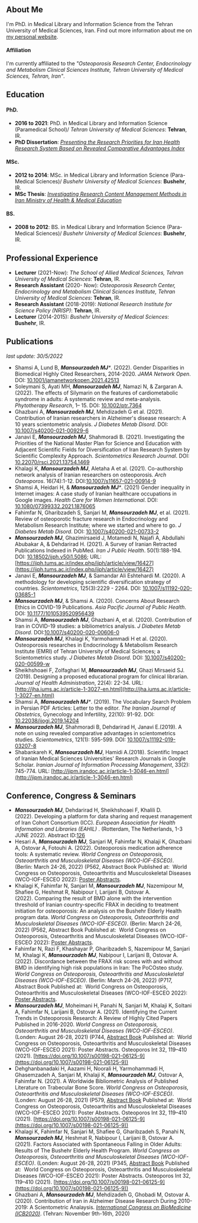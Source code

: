 ## About Me

I'm PhD. in Medical Library and Information Science from the Tehran University of Medical Sciences, Iran. Find out more information about me on [my personal website](http://www.mansourzadeh.ir).

#### Affiliation

I'm currently affiliated to the *"Osteoporosis Research Center, Endocrinology and Metabolism Clinical Sciences Institute, Tehran University of Medical Sciences, Tehran, Iran"*.

## Education
#### PhD.
- **2016 to 2021**: PhD. in Medical Library and Information Science (Paramedical School)/ *Tehran University of Medical Sciences*: **Tehran**, IR.
- **PhD Dissertation**: [*Presenting the Research Priorities for Iran Health Research System Based on Revealed Comparative Advantages Index*](https://www.researchgate.net/publication/349915543_Presenting_the_Research_Priorities_for_Iran_Health_Research_System_Based_on_Revealed_Comparative_Advantages_Index)

#### MSc.
- **2012 to 2014**: MSc. in Medical Library and Information Science (Para-Medical Sciences)/ *Bushehr University of Medical Sciences*: **Bushehr**, IR.
- **MSc Thesis**: [*Investigating Research Content Management Methods in Iran Ministry of Health & Medical Education*](https://www.researchgate.net/publication/317630397_Investigating_Research_Content_Management_Methods_in_Iran_Ministry_of_Health_Medical_Education)

#### BS.
- **2008 to 2012**: BS. in Medical Library and Information Science (Para-Medical Sciences)/ *Bushehr University of Medical Sciences*: **Bushehr**, IR.

## Professional Experience
- **Lecturer** (2021-Now): *The School of Allied Medical Sciences, Tehran University of Medical Sciences*: **Tehran**, IR.
- **Research Assistant** (2020- Now): *Osteoporosis Research Center, Endocrinology and Metabolism Clinical Sciences Institute, Tehran University of Medical Sciences*: **Tehran**, IR.
- **Research Assistant** (2018-2019): *National Research Institute for Science Policy (NRISP)*: **Tehran**, IR.
- **Lecturer** (2014-2015): *Bushehr University of Medical Sciences*: **Bushehr**, IR.


## Publications
*last update: 30/5/2022*
- Shamsi A, Lund B, _**Mansourzadeh MJ***_. (2022). Gender Disparities in Biomedical Highly Cited Researchers, 2014-2020. *JAMA Network Open*. DOI: [10.1001/jamanetworkopen.2021.42513](https://doi.org/10.1001/jamanetworkopen.2021.42513)
- Soleymani S, Ayati MH, _**Mansourzadeh MJ**_, Namazi N, & Zargaran A. (2022). The effects of Silymarin on the features of cardiometabolic syndrome in adults: A systematic review and meta-analysis. *Phytotherapy Research*, 1– 15. DOI: [10.1002/ptr.7364](https://doi.org/10.1002/ptr.7364)
- Ghazbani A, _**Mansourzadeh MJ**_, Mehdizadeh G et al. (2021). Contribution of Iranian researchers in Alzheimer's disease research: A 10 years scientometric analysis. *J Diabetes Metab Disord*. DOI: [10.1007/s40200-021-00929-6](https://doi.org/10.1007/s40200-021-00929-6)
- Janavi E, _**Mansourzadeh MJ**_, Shahmoradi B. (2021). Investigating the Priorities of the National Master Plan for Science and Education with Adjacent Scientific Fields for Diversification of Iran Research System by Scientific Complexity Approach. *Scientometrics Research Journal*. DOI: [10.22070/rsci.2021.13754.1469](http://rsci.shahed.ac.ir/article_3281.html?lang=en)
- Khalagi K, _**Mansourzadeh MJ**_, Aletaha A et al. (2021). Co-authorship network analysis of Iranian researchers on osteoporosis. *Arch Osteoporos*. 16(74):1-12. DOI:[10.1007/s11657-021-00914-9](https://doi.org/10.1007/s11657-021-00914-9)
- Shamsi A, Heidari H, & _**Mansourzadeh MJ***_. (2021) Gender inequality in Internet images: A case study of Iranian healthcare occupations in Google images. *Health Care for Women International*.  DOI: [10.1080/07399332.2021.1876065](https://doi.org/10.1080/07399332.2021.1876065)
- Fahimfar N, Gharibzadeh S, Sanjari M, _**Mansourzadeh MJ**_, et al. (2021). Review of osteoporotic fracture research in Endocrinology and Metabolism Research Institute; where we started and where to go. *J Diabetes Metab Disord*. DOI: [10.1007/s40200-021-00733-2](https://doi.org/10.1007/s40200-021-00733-2)
- _**Mansourzadeh MJ**_, Ghazimirsaeid J, Motamedi N, Najafi A, Abdullahi Abubakar A, & Dehdarirad H. (2021). A Survey of Iranian Retracted Publications Indexed in PubMed. *Iran J Public Health*. 50(1):188-194. DOI: [10.18502/ijph.v50i1.5086](http://dx.doi.org/10.18502/ijph.v50i1.5086); URL: [https://ijph.tums.ac.ir/index.php/ijph/article/view/16427](https://ijph.tums.ac.ir/index.php/ijph/article/view/16427)
- Janavi E, _**Mansourzadeh MJ**_, & Samandar Ali Eshtehardi M. (2020). A methodology for developing scientific diversification strategy of countries. *Scientometrics*, 125(3):2229 - 2264. DOI: [10.1007/s11192-020-03685-1](https://doi.org/10.1007/s11192-020-03685-1)
- _**Mansourzadeh MJ**_, & Shamsi A. (2020). Concerns About Research Ethics in COVID-19 Publications. *Asia Pacific Journal of Public Health*. DOI: [10.1177/1010539520956439](https://doi.org/10.1177/1010539520956439)
- Shamsi A, _**Mansourzadeh MJ**_, Ghazbani A, et al.  (2020). Contribution of Iran in COVID-19 studies: a bibliometrics analysis. *J Diabetes Metab Disord*. DOI:[10.1007/s40200-020-00606-0](https://doi.org/10.1007/s40200-020-00606-0)
- _**Mansourzadeh MJ**_, Khalagi K, Yarmohammadi H et al. (2020). Osteoporosis researches in Endocrinology & Metabolism Research Institute (EMRI) of Tehran University of Medical Sciences; a Scientometrics study. *J Diabetes Metab Disord*. DOI: [10.1007/s40200-020-00599-w](https://doi.org/10.1007/s40200-020-00599-w)
- Sheikhshoaei F, Zolfaghari M, _**Mansourzadeh MJ**_, Ghazi Mirsaeid SJ. (2019). Designing a proposed educational program for clinical librarian. *Journal of Health Administration*, 22(4): 22-34. URL: [http://jha.iums.ac.ir/article-1-3027-en.html](http://jha.iums.ac.ir/article-1-3027-en.html)
- Shamsi A, _**Mansourzadeh MJ***_. (2019). The Vocabulary Search Problem in Persian PDF Articles: Letter to the editor. *The Iranian Journal of Obstetrics*, Gynecology and Infertility, 22(10): 91-92. DOI: [10.22038/ijogi.2019.14204](https://dx.doi.org/10.22038/ijogi.2019.14204)
- _**Mansourzadeh MJ**_, Shahmoradi B, Dehdarirad H, Janavi E.(2019). A note on using revealed comparative advantages in scientometrics studies. *Scientometrics*, 121(1): 595-599. DOI: [10.1007/s11192-019-03207-8](https://doi.org/10.1007/s11192-019-03207-8)
- Shabankareh K, _**Mansourzadeh MJ**_, Hamidi A.(2018). Scientific Impact of Iranian Medical Sciences Universities' Research Journals in Google Scholar. *Iranian Journal of Information Processing Management*, 33(2): 745-774. URL: [http://jipm.irandoc.ac.ir/article-1-3046-en.html](http://jipm.irandoc.ac.ir/article-1-3046-en.html)

## Conference, Congress & Seminars
- _**Mansourzadeh MJ**_, Dehdarirad H, Sheikhshoaei F, Khalili D. (2022). Developing a platform for data sharing and request management of Iran Cohort Consortium (ICC). *European Association for Health Information and Libraries (EAHIL)* . (Rotterdam, The Netherlands, 1-3 JUNE 2022). Abstract ID:[126](www.conftool.net/eahil2022/index.php?page=browseSessions&form_session=130#paperID126)
- Hesari A, _**Mansourzadeh MJ**_, Sanjari M, Fahimfar N, Khalaji K, Ghazbani A, Ostovar A, Fotouhi A. (2022). Osteoporosis medication adherence tools: A systematic review. *World Congress on Osteoporosis, Osteoarthritis and Musculoskeletal Diseases (WCO-IOF-ESCEO)*. (Berlin: March 24-26, 2022) (P562, Abstract Book Published at:  World Congress on Osteoporosis, Osteoarthritis and Musculoskeletal Diseases (WCO-IOF-ESCEO 2022): [Poster Abstracts](https://www.wco-iof-esceo.org/sites/wco_23/pdf/WCO22-AbstractBook.pdf).
- Khalagi K, Fahimfar N, Sanjari M, _**Mansourzadeh MJ**_, Nazemipour M, Shafiee G, Heshmat R, Nabipour I, Larijani B, Ostovar A. (2022). Comparing the result of BMD alone with the intervention threshold of Iranian country-specific FRAX in deciding to treatment initiation for osteoporosis: An analysis on the Bushehr Elderly Health program data. *World Congress on Osteoporosis, Osteoarthritis and Musculoskeletal Diseases (WCO-IOF-ESCEO)*. (Berlin: March 24-26, 2022) (P562, Abstract Book Published at:  World Congress on Osteoporosis, Osteoarthritis and Musculoskeletal Diseases (WCO-IOF-ESCEO 2022):  [Poster Abstracts](https://www.wco-iof-esceo.org/sites/wco_23/pdf/WCO22-AbstractBook.pdf).
- Fahimfar N, Razi F, Khashayar P, Gharibzadeh S, Nazemipour M, Sanjari M, Khalagi K, _**Mansourzadeh MJ**_, Nabipour I, Larijani B, Ostovar A. (2022). Discordance between the FRAX risk scores with and without BMD in identifying high risk populations in Iran: The PoCOsteo study. *World Congress on Osteoporosis, Osteoarthritis and Musculoskeletal Diseases (WCO-IOF-ESCEO)*. (Berlin: March 24-26, 2022) (P717, Abstract Book Published at:  World Congress on Osteoporosis, Osteoarthritis and Musculoskeletal Diseases (WCO-IOF-ESCEO 2022):  [Poster Abstracts](https://www.wco-iof-esceo.org/sites/wco_23/pdf/WCO22-AbstractBook.pdf).
- _**Mansourzadeh MJ**_, Moheimani H, Panahi N, Sanjari M, Khalaji K, Soltani A, Fahimfar N, Larijani B, Ostovar A. (2021). Identifying the Current Trends in Osteoporosis Research: A Review of Highly Cited Papers Published in 2016-2020. *World Congress on Osteoporosis, Osteoarthritis and Musculoskeletal Diseases (WCO-IOF-ESCEO)*. (Londen: August 26-28, 2021) (P744, [Abstract Book](https://www.wco-iof-esceo.org/sites/wco_22/pdf/WCO21-AbstractBook.pdf) Published at:  World Congress on Osteoporosis, Osteoarthritis and Musculoskeletal Diseases (WCO-IOF-ESCEO 2021): Poster Abstracts. Osteoporos Int 32, 119–410 (2021). [https://doi.org/10.1007/s00198-021-06125-9](https://doi.org/10.1007/s00198-021-06125-9))
- Dehghanbanadaki H, Aazami H, Noorali H, Yarmohammadi H, Ghasemzadeh A, Sanjari M, Khalaji K, _**Mansourzadeh MJ**_,  Ostovar A, Fahimfar N. (2021). A Worldwide Bibliometric Analysis of Published Literature on Trabecular Bone Score. *World Congress on Osteoporosis, Osteoarthritis and Musculoskeletal Diseases (WCO-IOF-ESCEO)*. (Londen: August 26-28, 2021) (P579, [Abstract Book](https://www.wco-iof-esceo.org/sites/wco_22/pdf/WCO21-AbstractBook.pdf) Published at:  World Congress on Osteoporosis, Osteoarthritis and Musculoskeletal Diseases (WCO-IOF-ESCEO 2021): Poster Abstracts. Osteoporos Int 32, 119–410 (2021). [https://doi.org/10.1007/s00198-021-06125-9](https://doi.org/10.1007/s00198-021-06125-9))
- Khalagi K, Fahimfar N, Sanjari M, Shafiee G, Gharibzadeh S, Panahi N, _**Mansourzadeh MJ**_, Heshmat R, Nabipour I, Larijani B, Ostovar A. (2021). Factors Associated with Spontaneous Falling in Older Adults: Results of The Bushehr Elderly Health Program. *World Congress on Osteoporosis, Osteoarthritis and Musculoskeletal Diseases (WCO-IOF-ESCEO)*. (Londen: August 26-28, 2021) (P345, [Abstract Book](https://www.wco-iof-esceo.org/sites/wco_22/pdf/WCO21-AbstractBook.pdf) Published at:  World Congress on Osteoporosis, Osteoarthritis and Musculoskeletal Diseases (WCO-IOF-ESCEO 2021): Poster Abstracts. Osteoporos Int 32, 119–410 (2021). [https://doi.org/10.1007/s00198-021-06125-9](https://doi.org/10.1007/s00198-021-06125-9))
- Ghazbani A, _**Mansourzadeh MJ**_, Mehdizadeh G, Ghobadi M, Ostovar A. (2020). Contribution of Iran in Alzheimer Disease Research During 2010-2019: A Scientometric Analaysis. [*International Congress on BioMedicine (ICB2020)*](https://www.icbcongress.com/2020/articles-accepted?lang=en). (Tehran: November 9th-16th, 2020)
